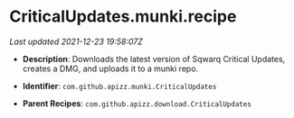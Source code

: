 # CriticalUpdates.munki.recipe

_Last updated 2021-12-23 19:58:07Z_

- **Description**: Downloads the latest version of Sqwarq Critical Updates, creates a DMG, and uploads it to a munki repo.

- **Identifier**: `com.github.apizz.munki.CriticalUpdates`

- **Parent Recipes**: `com.github.apizz.download.CriticalUpdates`